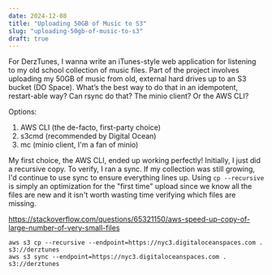 ```yaml
---
date: 2024-12-08
title: "Uploading 50GB of Music to S3"
slug: "uploading-50gb-of-music-to-s3"
draft: true
---
```


For DerzTunes, I wanna write an iTunes-style web application for listening to my old school collection of music files.
Part of the project involves uploading my 50GB of music from old, external hard drives up to an S3 bucket (DO Space).
What’s the best way to do that in an idempotent, restart-able way?
Can rsync do that?
The minio client?
Or the AWS CLI?

Options:

1. AWS CLI (the de-facto, first-party choice)
2. s3cmd (recommended by Digital Ocean)
3. mc (minio client, I'm a fan of minio)

My first choice, the AWS CLI, ended up working perfectly!
Initially, I just did a recursive copy.
To verify, I ran a sync.
If my collection was still growing, I'd continue to use sync to ensure everything lines up.
Using `cp --recursive` is simply an optimization for the "first time" upload since we know all the files are new and it isn't worth wasting time verifying which files are missing.

https://stackoverflow.com/questions/65321150/aws-speed-up-copy-of-large-number-of-very-small-files

```
aws s3 cp --recursive --endpoint=https://nyc3.digitaloceanspaces.com . s3://derztunes
aws s3 sync --endpoint=https://nyc3.digitaloceanspaces.com . s3://derztunes
```
